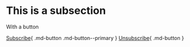 # This is a subsection

With a button

[Subscribe](/fsw/){ .md-button .md-button--primary }
[Unsubscribe](/#project-layout){ .md-button }
